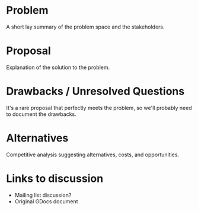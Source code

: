 
# Problem

A short lay summary of the problem space and the stakeholders.


# Proposal

Explanation of the solution to the problem.


# Drawbacks / Unresolved Questions

It's a rare proposal that perfectly meets the problem, so we'll probably need
to document the drawbacks.


# Alternatives

Competitive analysis suggesting alternatives, costs, and opportunities.


# Links to discussion

* Mailing list discussion?
* Original GDocs document
